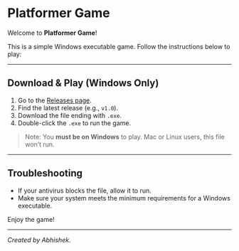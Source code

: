 # Platformer Game

Welcome to **Platformer Game**!  

This is a simple Windows executable game. Follow the instructions below to play:

---

## Download & Play (Windows Only)

1. Go to the [Releases page](https://github.com/AbhishekU05/Platformer_game/releases).  
2. Find the latest release (e.g., `v1.0`).  
3. Download the file ending with `.exe`.  
4. Double-click the `.exe` to run the game.  

> Note: You **must be on Windows** to play. Mac or Linux users, this file won’t run.

---

## Troubleshooting

- If your antivirus blocks the file, allow it to run.  
- Make sure your system meets the minimum requirements for a Windows executable.  

Enjoy the game!  

---

*Created by Abhishek.*
